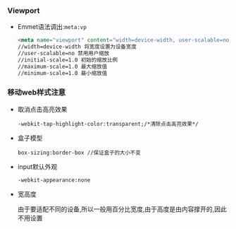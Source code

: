 ### Viewport

* Emmet语法调出:`meta:vp`

  ```html
  <meta name="viewport" content="width=device-width, user-scalable=no, initial-scale=1.0, maximum-scale=1.0, minimum-scale=1.0">
  //width=device-width 将宽度设置为设备宽度
  //user-scalable=no 禁用用户缩放
  //initial-scale=1.0 初始的缩放比例
  //maximum-scale=1.0 最大缩放值
  //minimum-scale=1.0 最小缩放值
  ```



### 移动web样式注意

* 取消点击高亮效果

  `-webkit-tap-highlight-color:transparent;/*清除点击高亮效果*/`

* 盒子模型

  `box-sizing:border-box //保证盒子的大小不变`

* input默认外观

  `-webkit-appearance:none`

* 宽高度

  由于要适配不同的设备,所以一般用百分比宽度,由于高度是由内容撑开的,因此不用设置